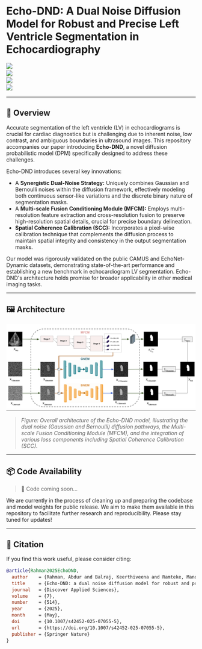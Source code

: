 # Echo-DND: A Dual Noise Diffusion Model for Robust and Precise Left Ventricle Segmentation in Echocardiography

[![](https://img.shields.io/badge/Paper-Discover%20Applied%20Sciences%20(Springer)-green?logo=springer&style=flat-square)](https://doi.org/10.1007/s42452-025-07055-5) \
[![](https://img.shields.io/badge/arXiv-Preprint-red?logo=arxiv&style=flat-square)]([ARXIV_ID_IF_AVAILABLE]) \
[![](https://img.shields.io/badge/Code-GitHub-black?logo=github&style=flat-square)](https://github.com/abdur75648/Echo-DND) \
[![](https://img.shields.io/badge/Project-Page-blue?style=flat&logo=githubpages&logoColor=white)](https://abdur75648.github.io/Echo-DND)

---

## 🧠 Overview
Accurate segmentation of the left ventricle (LV) in echocardiograms is crucial for cardiac diagnostics but is challenging due to inherent noise, low contrast, and ambiguous boundaries in ultrasound images. This repository accompanies our paper introducing **Echo-DND**, a novel diffusion probabilistic model (DPM) specifically designed to address these challenges.

Echo-DND introduces several key innovations:
*   A **Synergistic Dual-Noise Strategy:** Uniquely combines Gaussian and Bernoulli noises within the diffusion framework, effectively modeling both continuous sensor-like variations and the discrete binary nature of segmentation masks.
*   A **Multi-scale Fusion Conditioning Module (MFCM):** Employs multi-resolution feature extraction and cross-resolution fusion to preserve high-resolution spatial details, crucial for precise boundary delineation.
*   **Spatial Coherence Calibration (SCC):** Incorporates a pixel-wise calibration technique that complements the diffusion process to maintain spatial integrity and consistency in the output segmentation masks.

Our model was rigorously validated on the public CAMUS and EchoNet-Dynamic datasets, demonstrating state-of-the-art performance and establishing a new benchmark in echocardiogram LV segmentation. Echo-DND's architecture holds promise for broader applicability in other medical imaging tasks.

---

## 🖼️ Architecture

<p align="center">
  <img src="assets/echo_dnd_architecture.png" width="700px" alt="Echo-DND Architecture"/>
</p>

> *Figure: Overall architecture of the Echo-DND model, illustrating the dual noise (Gaussian and Bernoulli) diffusion pathways, the Multi-scale Fusion Conditioning Module (MFCM), and the integration of various loss components including Spatial Coherence Calibration (SCC).*

---

## 📦 Code Availability

> 🚧 Code coming soon...

We are currently in the process of cleaning up and preparing the codebase and model weights for public release. We aim to make them available in this repository to facilitate further research and reproducibility. Please stay tuned for updates!

---

## 📄 Citation

If you find this work useful, please consider citing:

```bibtex
@article{Rahman2025EchoDND,
  author    = {Rahman, Abdur and Balraj, Keerthiveena and Ramteke, Manojkumar and Rathore, Anurag Singh},
  title     = {Echo-DND: a dual noise diffusion model for robust and precise left ventricle segmentation in echocardiography},
  journal   = {Discover Applied Sciences},
  volume    = {7},
  number    = {514},
  year      = {2025},
  month     = {May},
  doi       = {10.1007/s42452-025-07055-5},
  url       = {https://doi.org/10.1007/s42452-025-07055-5},
  publisher = {Springer Nature}
}
